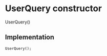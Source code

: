 


# UserQuery constructor







UserQuery()





## Implementation

```dart
UserQuery();
```







